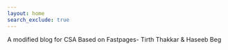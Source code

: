 ```yaml
---
layout: home
search_exclude: true
---
```

A modified blog for CSA Based on Fastpages- Tirth Thakkar & Haseeb Beg




